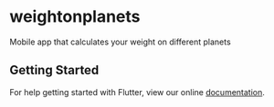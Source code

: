 # weightonplanets

Mobile app that calculates your weight on different planets

## Getting Started

For help getting started with Flutter, view our online
[documentation](https://flutter.io/).
